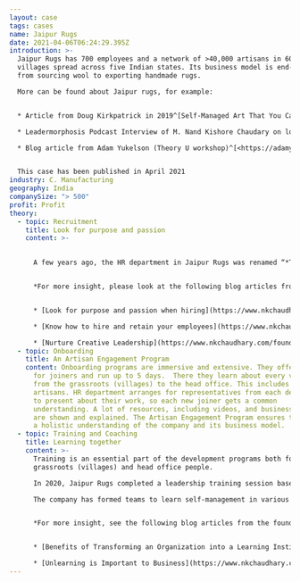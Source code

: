 ```yaml
---
layout: case
tags: cases
name: Jaipur Rugs
date: 2021-04-06T06:24:29.395Z
introduction: >-
  Jaipur Rugs has 700 employees and a network of >40,000 artisans in 600 rural
  villages spread across five Indian states. Its business model is end-to-end,
  from sourcing wool to exporting handmade rugs.

  More can be found about Jaipur rugs, for example:


  * Article from Doug Kirkpatrick in 2019^[Self-Managed Art That You Can Walk On Doug Kirkpatrick April 11, 2019 <https://medium.com/redshift-3/jaipur-rugs-self-managed-art-that-you-can-walk-on-5756479726e0>]

  * Leadermorphosis Podcast Interview of M. Nand Kishore Chaudary on love, collective consciousness and self-management^[Leadermorphosis Podcast Interview of M. Nand Kishore Chaudary on love, collective consciousness and self-management <https://leadermorphosis.co/ep-57-nand-kishore-chaudhary-from-jaipur-rugs-on-love-consciousness-and-self-management>]

  * Blog article from Adam Yukelson (Theory U workshop)^[<https://adamyukelson.com/blog/2016/07/25/jaipur-rugs>]


  This case has been published in April 2021
industry: C. Manufacturing
geography: India
companySize: "> 500"
profit: Profit
theory:
  - topic: Recruitment
    title: Look for purpose and passion
    content: >-
      

      A few years ago, the HR department in Jaipur Rugs was renamed “*The Search for Divine Soul*”. The company believes that all people are unique in their own way and their sense of purpose can add to the company’s higher purpose. Recruitment is based on how candidate can add to company values. Interview questions are designed to learn about candidates’ purpose and principles—rather than focusing on experience and academic background. The founder is directly involved in this process, and often takes the final interview. Managers at Head Office do the initial interviews. Final decisions are made by consensus of all stakeholders. 


      *For more insight, please look at the following blog articles from the founder:*


      * [Look for purpose and passion when hiring](https://www.nkchaudhary.com/business/look-for-purpose-and-passion-when-hiring/)

      * [Know how to hire and retain your employees](https://www.nkchaudhary.com/business/know-how-to-hire-and-retain-your-employees/)

      * [Nurture Creative Leadership](https://www.nkchaudhary.com/founders-mentality/the-need-for-creative-leadership/)
  - topic: Onboarding
    title: An Artisan Engagement Program
    content: Onboarding programs are immersive and extensive. They offer induction
      for joiners and run up to 5 days.  There they learn about every vertical
      from the grassroots (villages) to the head office. This includes even the
      artisans. HR department arranges for representatives from each department
      to present about their work, so each new joiner gets a common
      understanding. A lot of resources, including videos, and business process
      are shown and explained. The Artisan Engagement Program ensures they have
      a holistic understanding of the company and its business model.
  - topic: Training and Coaching
    title: Learning together
    content: >-
      Training is an essential part of the development programs both for
      grassroots (villages) and head office people. 

      In 2020, Jaipur Rugs completed a leadership training session based on the founder’s ‘mentality model’. This training helped everyone to share best practices (including self-management) from around the world. The leadership department takes care of this training, which is offered regularly to ensure good participation. 

      The company has formed teams to learn self-management in various ways, including participation in webinars & forums, and small experiments in the teams. 


      *For more insight, see the following blog articles from the founder:* 


      * [Benefits of Transforming an Organization into a Learning Institution](https://www.nkchaudhary.com/founders-mentality/benefits-of-transforming-an-organization-into-a-learning-institution/)

      * [Unlearning is Important to Business](https://www.nkchaudhary.com/founders-mentality/unlearning-is-important-to-business/)
---
```

